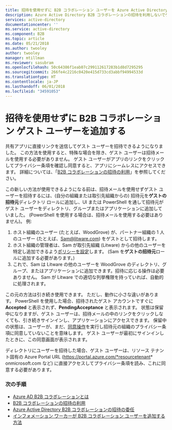 ```yaml
---
title: 招待を使用せずに B2B コラボレーション ユーザーを Azure Active Directory に追加する | Microsoft Docs
description: Azure Active Directory B2B コラボレーションの招待を利用しないでゲスト ユーザーが他のゲスト ユーザーを Azure AD に追加することができます。
services: active-directory
documentationcenter: ''
ms.service: active-directory
ms.component: B2B
ms.topic: article
ms.date: 05/21/2018
ms.author: twooley
author: twooley
manager: mtillman
ms.reviewer: sasubram
ms.openlocfilehash: 50c64386f1eab07c299112617283b1d8d7295295
ms.sourcegitcommit: 266fe4c2216c0420e415d733cd3abbf94994533d
ms.translationtype: HT
ms.contentlocale: ja-JP
ms.lasthandoff: 06/01/2018
ms.locfileid: "34591053"
---
```

# <a name="add-b2b-collaboration-guest-users-without-an-invitation"></a>招待を使用せずに B2B コラボレーション ゲスト ユーザーを追加する

共有アプリに直接リンクを送信してゲスト ユーザーを招待できるようになりました。 この方法を使用すると、特殊な場合を除き、ゲスト ユーザーは招待メールを使用する必要がありません。 ゲスト ユーザーがアプリのリンクをクリックしてプライバシー条項を確認し同意すると、アプリにシームレスにアクセスできます。 詳細については、「[B2B コラボレーションの招待の利用](redemption-experience.md)」を参照してください。   

この新しい方法が使用できるようになる前は、招待メールを使用せずゲスト ユーザーを招待するには、(自分の組織または取引先組織からの) 招待元を**ゲストの招待元**ディレクトリ ロールに追加し、UI または PowerShell を通して招待元がゲスト ユーザーをディレクトリ、グループまたはアプリケーションに追加していました。 (PowerShell を使用する場合は、招待メールを使用する必要はありません)。 例: 

1. ホスト組織のユーザー (たとえば、WoodGrove) が、パートナー組織の 1 人のユーザー (たとえば、Sam@litware.com) をゲストとして招待します。
2. ホスト組織の管理者は、Sam が取引先組織 (Litware) からの他のユーザーを特定し追加できるよう[ポリシーを設定](delegate-invitations.md)します。 (Sam を**ゲストの招待元**ロールに追加する必要があります。)
3. これで、Sam は Litware の他のユーザーを WoodGrove のディレクトリ、グループ、またはアプリケーションに追加できます。招待に応じる操作は必要ありません。 Sam が Litware での適切な列挙権限を持っていれば、自動的に処理されます。
 
この元の方法は引き続き使用できます。 ただし、動作に小さな違いがあります。 PowerShell を使用した場合、招待されたゲスト アカウントですぐに **Accepted** と表示されず、**PendingAcceptance** と表示されます。 状態は保留中になりますが、ゲスト ユーザーは、招待メールの中のリンクをクリックしなくても、引き続きサインインし、アプリケーションにアクセスできます。 保留中の状態は、ユーザーが、まだ、[同意操作](redemption-experience.md#privacy-policy-agreement)を実行し招待元の組織のプライバシー条項に同意していないことを意味します。 ゲスト ユーザーが最初にサインインしたときに、この同意画面が表示されます。 

ディレクトリにユーザーを招待した場合、ゲスト ユーザーは、リソース テナント固有の Azure Portal URL (https://portal.azure.com/*resourcetenant* onmicrosoft.com など) に直接アクセスしてプライバシー条項を読み、これに同意する必要があります。

### <a name="next-steps"></a>次の手順

- [Azure AD B2B コラボレーションとは](what-is-b2b.md)
- [B2B コラボレーションの招待の利用](redemption-experience.md)
- [Azure Active Directory B2B コラボレーションの招待の委任](delegate-invitations.md)
- [インフォメーション ワーカーが B2B コラボレーション ユーザーを追加する方法](add-users-information-worker.md)

